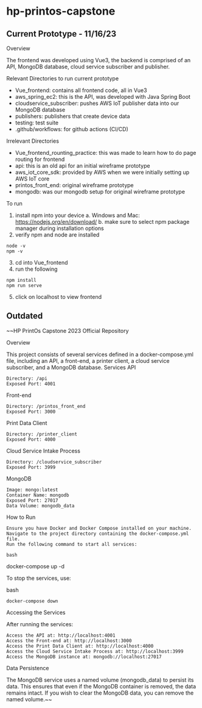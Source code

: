 # hp-printos-capstone

## Current Prototype - 11/16/23

Overview

The frontend was developed using Vue3, the backend is comprised of an API, MongoDB database, cloud service subscriber and publisher.

Relevant Directories to run current prototype

- Vue_frontend: contains all frontend code, all in Vue3
- aws_spring_ec2: this is the API, was developed with Java Spring Boot
- cloudservice_subscriber: pushes AWS IoT publisher data into our MongoDB database
- publishers: publishers that create device data
- testing: test suite
- .github/workflows: for github actions (CI/CD)

Irrelevant Directories

- Vue_frontend_rounting_practice: this was made to learn how to do page routing for frontend
- api: this is an old api for an initial wireframe prototype
- aws_iot_core_sdk: provided by AWS when we were initially setting up AWS IoT core
- printos_front_end: original wireframe prototype
- mongodb: was our mongodb setup for original wireframe prototype

To run

1. install npm into your device
   a. Windows and Mac: https://nodejs.org/en/download/
   b. make sure to select npm package manager during installation options
2. verify npm and node are installed

```
node -v
npm -v
```

3. cd into Vue_frontend
4. run the following

```
npm install
npm run serve
```

5. click on localhost to view frontend

## Outdated

~~HP PrintOs Capstone 2023 Official Repository

Overview

This project consists of several services defined in a docker-compose.yml file, including an API, a front-end, a printer client, a cloud service subscriber, and a MongoDB database.
Services
API

    Directory: /api
    Exposed Port: 4001

Front-end

    Directory: /printos_front_end
    Exposed Port: 3000

Print Data Client

    Directory: /printer_client
    Exposed Port: 4000

Cloud Service Intake Process

    Directory: /cloudservice_subscriber
    Exposed Port: 3999

MongoDB

    Image: mongo:latest
    Container Name: mongodb
    Exposed Port: 27017
    Data Volume: mongodb_data

How to Run

    Ensure you have Docker and Docker Compose installed on your machine.
    Navigate to the project directory containing the docker-compose.yml file.
    Run the following command to start all services:

    bash

docker-compose up -d

To stop the services, use:

bash

    docker-compose down

Accessing the Services

After running the services:

    Access the API at: http://localhost:4001
    Access the Front-end at: http://localhost:3000
    Access the Print Data Client at: http://localhost:4000
    Access the Cloud Service Intake Process at: http://localhost:3999
    Access the MongoDB instance at: mongodb://localhost:27017

Data Persistence

The MongoDB service uses a named volume (mongodb_data) to persist its data. This ensures that even if the MongoDB container is removed, the data remains intact. If you wish to clear the MongoDB data, you can remove the named volume.~~
